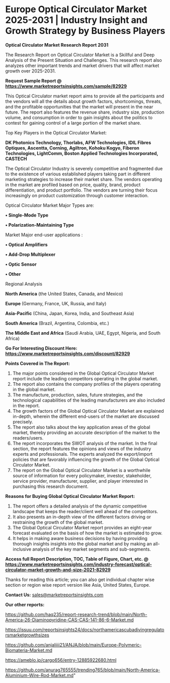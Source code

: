 # Europe Optical Circulator Market 2025-2031 | Industry Insight and Growth Strategy by Business Players

<strong>Optical Circulator Market Research Report 2031</strong>

The Research Report on Optical Circulator Market is a Skillful and Deep Analysis of the Present Situation and Challenges. This research report also analyzes other important trends and market drivers that will affect market growth over 2025-2031.

<strong>Request Sample Report @ <a href=https://www.marketreportsinsights.com/sample/82929>https://www.marketreportsinsights.com/sample/82929</a></strong>

This Optical Circulator market report aims to provide all the participants and the vendors will all the details about growth factors, shortcomings, threats, and the profitable opportunities that the market will present in the near future. The report also features the revenue share, industry size, production volume, and consumption in order to gain insights about the politics to contest for gaining control of a large portion of the market share.

Top Key Players in the Optical Circulator Market:

<strong>DK Photonics Technology, Thorlabs, AFW Technologies, IDIL Fibres Optiques, Ascentta, Corning, Agiltron, Kohoku Kogyo, Fiberon Technologies, LightComm, Boston Applied Technologies Incorporated, CASTECH</strong>

The Optical Circulator Industry is severely competitive and fragmented due to the existence of various established players taking part in different marketing strategies to increase their market share. The vendors operating in the market are profiled based on price, quality, brand, product differentiation, and product portfolio. The vendors are turning their focus increasingly on product customization through customer interaction.

Optical Circulator Market Major Types are:

<strong>• Single-Mode Type

• Polarization-Maintaining Type</strong>

Market Major end-user applications :

<strong>• Optical Amplifiers

• Add-Drop Multiplexer

• Optic Sensor

• Other</strong>

Regional Analysis

</u><strong><b>North America</b></strong> (the United States, Canada, and Mexico)

<strong><b>Europe </b></strong>(Germany, France, UK, Russia, and Italy)

<strong><b>Asia-Pacific</b></strong> (China, Japan, Korea, India, and Southeast Asia)

<strong><b>South America</b></strong> (Brazil, Argentina, Colombia, etc.)

<strong><b>The Middle East and Africa</b></strong> (Saudi Arabia, UAE, Egypt, Nigeria, and South Africa)

<strong>Go For Interesting Discount Here: <a href=https://www.marketreportsinsights.com/discount/82929>https://www.marketreportsinsights.com/discount/82929</a></strong>

<strong>Points Covered in The Report:</strong>
<ol>
  <li>The major points considered in the Global Optical Circulator Market report include the leading competitors operating in the global market.</li>
  <li>The report also contains the company profiles of the players operating in the global market.</li>
  <li>The manufacture, production, sales, future strategies, and the technological capabilities of the leading manufacturers are also included in the report.</li>
  <li>The growth factors of the Global Optical Circulator Market are explained in-depth, wherein the different end-users of the market are discussed precisely.</li>
  <li>The report also talks about the key application areas of the global market, thereby providing an accurate description of the market to the readers/users.</li>
  <li>The report incorporates the SWOT analysis of the market. In the final section, the report features the opinions and views of the industry experts and professionals. The experts analyzed the export/import policies that are favorably influencing the growth of the Global Optical Circulator Market.</li>
  <li>The report on the Global Optical Circulator Market is a worthwhile source of information for every policymaker, investor, stakeholder, service provider, manufacturer, supplier, and player interested in purchasing this research document.</li>
</ol>
<strong>Reasons for Buying Global Optical Circulator Market Report:</strong>

<ol>
  <li>The report offers a detailed analysis of the dynamic competitive landscape that keeps the reader/client well ahead of the competitors.</li>
  <li>It also presents an in-depth view of the different factors driving or restraining the growth of the global market.</li>
  <li>The Global Optical Circulator Market report provides an eight-year forecast evaluated on the basis of how the market is estimated to grow.</li>
  <li>It helps in making aware business decisions by having providing thorough insights insights into the global market and by making an all-inclusive analysis of the key market segments and sub-segments.</li>
</ol>
<strong>Access full Report Description, TOC, Table of Figure, Chart, etc. @ <a href=https://www.marketreportsinsights.com/industry-forecast/optical-circulator-market-growth-and-size-2021-82929>https://www.marketreportsinsights.com/industry-forecast/optical-circulator-market-growth-and-size-2021-82929</a></strong>


Thanks for reading this article; you can also get individual chapter wise section or region wise report version like Asia, United States, Europe.

<strong>Contact Us:</strong>
sales@marketreportsinsights.com

<strong>Our other reports:</strong>

<a href=https://github.com/haq235/report-research-trend/blob/main/North-America-26-Diaminopyridine-CAS-CAS-141-86-6-Market.md>https://github.com/haq235/report-research-trend/blob/main/North-America-26-Diaminopyridine-CAS-CAS-141-86-6-Market.md</a>

<a href=https://issuu.com/reportsinsights24/docs/northamericascubadivingregulatorsmarketgrowthsizes>https://issuu.com/reportsinsights24/docs/northamericascubadivingregulatorsmarketgrowthsizes</a>

<a href=https://github.com/anjaliiii21/ANJA/blob/main/Europe-Polymeric-Biomateria-Market.md>https://github.com/anjaliiii21/ANJA/blob/main/Europe-Polymeric-Biomateria-Market.md</a>

<a href=https://ameblo.jp/cargo656/entry-12885922680.html>https://ameblo.jp/cargo656/entry-12885922680.html</a>

<a href=https://github.com/anurag765555/trending765/blob/main/North-America-Aluminium-Wire-Rod-Market.md>https://github.com/anurag765555/trending765/blob/main/North-America-Aluminium-Wire-Rod-Market.md</a>"
